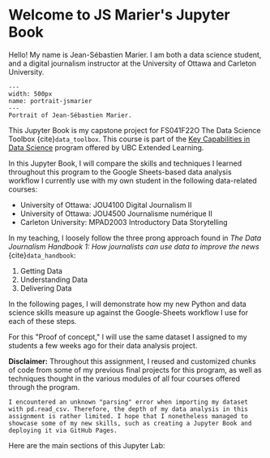 # Welcome to JS Marier's Jupyter Book

Hello! My name is Jean-Sébastien Marier. I am both a data science student, and a digital journalism instructor at the University of Ottawa and Carleton University.

```{figure} images/2022-12-12_ass-8_portrait-jsmarier.jpg
---
width: 500px
name: portrait-jsmarier
---
Portrait of Jean-Sébastien Marier.
```

This Jupyter Book is my capstone project for FS041F22O The Data Science Toolbox {cite}`data_toolbox`. This course is part of the [Key Capabilities in Data Science](https://extendedlearning.ubc.ca/programs/key-capabilities-data-science) program offered by UBC Extended Learning.

In this Jupyter Book, I will compare the skills and techniques I learned throughout this program to the Google Sheets-based data analysis workflow I currently use with my own student in the following data-related courses:

- University of Ottawa: JOU4100 Digital Journalism II
- University of Ottawa: JOU4500 Journalisme numérique II
- Carleton University: MPAD2003 Introductory Data Storytelling

In my teaching, I loosely follow the three prong approach found in *The Data Journalism Handbook 1: How journalists can use data to improve the news* {cite}`data_handbook`:

1. Getting Data
1. Understanding Data
1. Delivering Data

In the following pages, I will demonstrate how my new Python and data science skills measure up against the Google-Sheets workflow I use for each of these steps.

For this "Proof of concept," I will use the same dataset I assigned to my students a few weeks ago for their data analysis project.

**Disclaimer:** Throughout this assignment, I reused and customized chunks of code from some of my previous final projects for this program, as well as techniques thought in the various modules of all four courses offered through the program.

```{warning}
I encountered an unknown "parsing" error when importing my dataset with pd.read_csv. Therefore, the depth of my data analysis in this assignment is rather limited. I hope that I nonetheless managed to showcase some of my new skills, such as creating a Jupyter Book and deploying it via GitHub Pages.
```

Here are the main sections of this Jupyter Lab:

```{tableofcontents}
```
